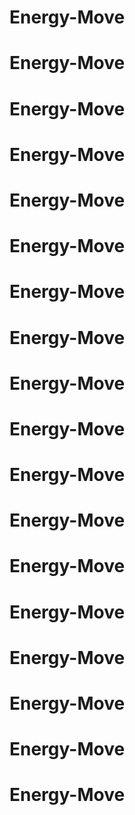 # Energy-Move
# Energy-Move
# Energy-Move
# Energy-Move
# Energy-Move
# Energy-Move
# Energy-Move
# Energy-Move
# Energy-Move
# Energy-Move
# Energy-Move
# Energy-Move
# Energy-Move
# Energy-Move
# Energy-Move
# Energy-Move
# Energy-Move
# Energy-Move
